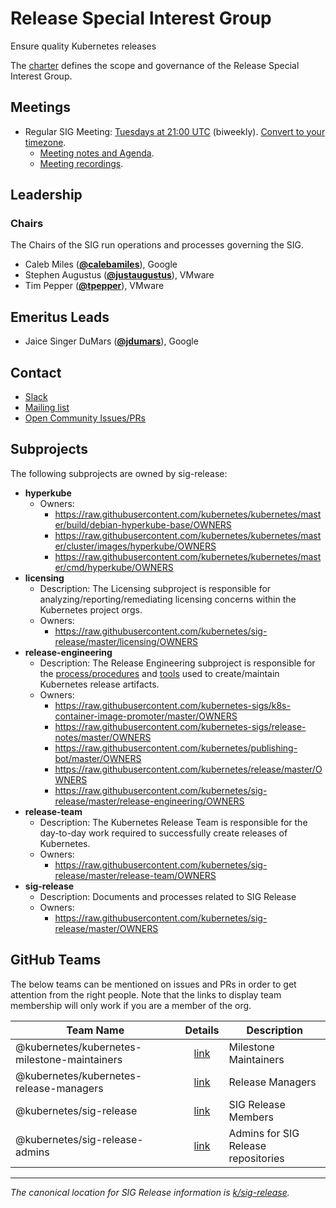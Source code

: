 <!---
This is an autogenerated file!

Please do not edit this file directly, but instead make changes to the
sigs.yaml file in the project root.

To understand how this file is generated, see https://git.k8s.io/community/generator/README.md
--->
# Release Special Interest Group

Ensure quality Kubernetes releases

The [charter](charter.md) defines the scope and governance of the Release Special Interest Group.

## Meetings
* Regular SIG Meeting: [Tuesdays at 21:00 UTC](https://docs.google.com/document/d/1FQx0BPlkkl1Bn0c9ocVBxYIKojpmrS1CFP5h0DI68AE/edit) (biweekly). [Convert to your timezone](http://www.thetimezoneconverter.com/?t=21:00&tz=UTC).
  * [Meeting notes and Agenda](https://docs.google.com/document/d/1Fu6HxXQu8wl6TwloGUEOXVzZ1rwZ72IAhglnaAMCPqA/edit?usp=sharing).
  * [Meeting recordings](https://www.youtube.com/watch?v=I0KbWz8MTMk&list=PL69nYSiGNLP3QKkOsDsO6A0Y1rhgP84iZ).

## Leadership

### Chairs
The Chairs of the SIG run operations and processes governing the SIG.

* Caleb Miles (**[@calebamiles](https://github.com/calebamiles)**), Google
* Stephen Augustus (**[@justaugustus](https://github.com/justaugustus)**), VMware
* Tim Pepper (**[@tpepper](https://github.com/tpepper)**), VMware

## Emeritus Leads

* Jaice Singer DuMars (**[@jdumars](https://github.com/jdumars)**), Google

## Contact
* [Slack](https://kubernetes.slack.com/messages/sig-release)
* [Mailing list](https://groups.google.com/forum/#!forum/kubernetes-sig-release)
* [Open Community Issues/PRs](https://github.com/kubernetes/community/labels/sig%2Frelease)

## Subprojects

The following subprojects are owned by sig-release:
- **hyperkube**
  - Owners:
    - https://raw.githubusercontent.com/kubernetes/kubernetes/master/build/debian-hyperkube-base/OWNERS
    - https://raw.githubusercontent.com/kubernetes/kubernetes/master/cluster/images/hyperkube/OWNERS
    - https://raw.githubusercontent.com/kubernetes/kubernetes/master/cmd/hyperkube/OWNERS
- **licensing**
  - Description: The Licensing subproject is responsible for analyzing/reporting/remediating licensing concerns within the Kubernetes project orgs.
  - Owners:
    - https://raw.githubusercontent.com/kubernetes/sig-release/master/licensing/OWNERS
- **release-engineering**
  - Description: The Release Engineering subproject is responsible for the [process/procedures](https://github.com/kubernetes/sig-release/tree/master/release-engineering) and [tools](https://github.com/kubernetes/release) used to create/maintain Kubernetes release artifacts.
  - Owners:
    - https://raw.githubusercontent.com/kubernetes-sigs/k8s-container-image-promoter/master/OWNERS
    - https://raw.githubusercontent.com/kubernetes-sigs/release-notes/master/OWNERS
    - https://raw.githubusercontent.com/kubernetes/publishing-bot/master/OWNERS
    - https://raw.githubusercontent.com/kubernetes/release/master/OWNERS
    - https://raw.githubusercontent.com/kubernetes/sig-release/master/release-engineering/OWNERS
- **release-team**
  - Description: The Kubernetes Release Team is responsible for the day-to-day work required to successfully create releases of Kubernetes.
  - Owners:
    - https://raw.githubusercontent.com/kubernetes/sig-release/master/release-team/OWNERS
- **sig-release**
  - Description: Documents and processes related to SIG Release
  - Owners:
    - https://raw.githubusercontent.com/kubernetes/sig-release/master/OWNERS

## GitHub Teams

The below teams can be mentioned on issues and PRs in order to get attention from the right people.
Note that the links to display team membership will only work if you are a member of the org.

| Team Name | Details | Description |
| --------- |:-------:| ----------- |
| @kubernetes/kubernetes-milestone-maintainers | [link](https://github.com/orgs/kubernetes/teams/kubernetes-milestone-maintainers) | Milestone Maintainers |
| @kubernetes/kubernetes-release-managers | [link](https://github.com/orgs/kubernetes/teams/kubernetes-release-managers) | Release Managers |
| @kubernetes/sig-release | [link](https://github.com/orgs/kubernetes/teams/sig-release) | SIG Release Members |
| @kubernetes/sig-release-admins | [link](https://github.com/orgs/kubernetes/teams/sig-release-admins) | Admins for SIG Release repositories |

<!-- BEGIN CUSTOM CONTENT -->
---

_The canonical location for SIG Release information is [k/sig-release](https://github.com/kubernetes/sig-release)._

<!-- END CUSTOM CONTENT -->
